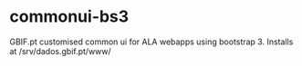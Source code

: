 # commonui-bs3
GBIF.pt customised common ui for ALA webapps using bootstrap 3.
Installs at /srv/dados.gbif.pt/www/
